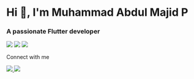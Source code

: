 <h1 align="left">Hi 👋, I'm Muhammad Abdul Majid P</h1>
<h3 align="left">A passionate Flutter developer</h3>

<p align="left">
    <img src="https://img.shields.io/badge/Dart-04599C?style=for-the-badge&logo=dart&logoColor=white"/>
    <img src="https://img.shields.io/badge/Flutter-0468D7?style=for-the-badge&logo=flutter&logoColor=white"/>
    <img src="https://img.shields.io/badge/Python-3776AB?style=for-the-badge&logo=python&logoColor=white"/>
</p>

<p align="left">Connect with me</p>
<p align="left">
    <a target="_blank" href="https://www.linkedin.com/in/majidppb/">
        <img src="https://img.shields.io/badge/LinkedIn-0077B5?style=for-the-badge&logo=linkedin&logoColor=white"/>
    </a>
    <a target="_blank" href="mailto:majidppb@gmail.com">
        <img src="https://img.shields.io/badge/Gmail-D14836?style=for-the-badge&logo=gmail&logoColor=white"/>
    </a>
 </p>
